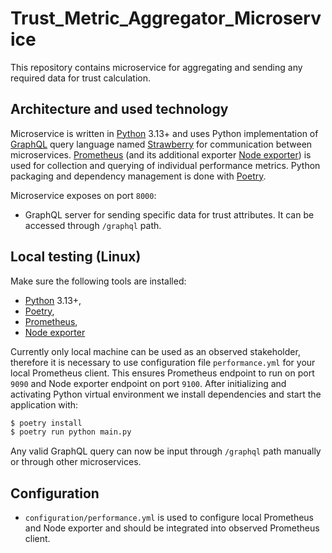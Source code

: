 # Trust_Metric_Aggregator_Microservice

This repository contains microservice for aggregating and sending any required data for trust calculation.

## Architecture and used technology

Microservice is written in [Python](https://www.python.org/) 3.13+ and uses Python implementation
of [GraphQL](https://graphql.org/) query language named [Strawberry](https://strawberry.rocks/) for communication between microservices.
[Prometheus](https://prometheus.io/) (and its additional exporter [Node exporter](https://github.com/prometheus/node_exporter))
is used for collection and querying of individual performance metrics.
Python packaging and dependency management is done with [Poetry](https://python-poetry.org/).

Microservice exposes on port `8000`:
- GraphQL server for sending specific data for trust attributes. It can be accessed through `/graphql` path.

## Local testing (Linux)

 Make sure the following tools are installed:
- [Python](https://www.python.org/) 3.13+,
- [Poetry](https://python-poetry.org/),
- [Prometheus](https://prometheus.io/),
- [Node exporter](https://github.com/prometheus/node_exporter)

Currently only local machine can be used as an observed stakeholder, therefore it is necessary 
to use configuration file `performance.yml` for your local Prometheus client. 
This ensures Prometheus endpoint to run on port `9090` and Node exporter endpoint on port `9100`.
After initializing and activating Python virtual environment we install dependencies and start the application with:
```bash
$ poetry install
$ poetry run python main.py
```

Any valid GraphQL query can now be input through `/graphql` path manually or through other microservices.

## Configuration

 - `configuration/performance.yml` is used to configure local Prometheus and Node exporter and should be integrated into observed Prometheus client.